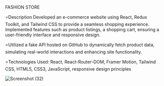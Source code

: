 FASHION STORE

⭐Description Developed an e-commerce website using React, Redux Toolkit, and Tailwind CSS to provide a
seamless shopping experience.  Implemented features such as product listings, a shopping cart, ensuring a
user-friendly interface and responsive design.

⭐Utilized a fake API hosted on GitHub to dynamically fetch product data, simulating real-world interactions
and enhancing site functionality.

⭐Technologies Used: React, React-Router-DOM, Framer Motion, Tailwind CSS, HTML5, CSS3, JavaScript,
responsive design principles


![Screenshot (32)](https://github.com/user-attachments/assets/b13cc7bc-031c-48b0-93ea-0b2c5becdaa2)

